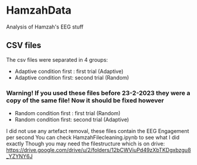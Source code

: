 # HamzahData
Analysis of Hamzah's EEG stuff




## CSV files
The csv files were separated in 4 groups:
- Adaptive condition first : first trial (Adaptive)
- Adaptive condition first: second trial (Random)

### Warning! If you used these files before 23-2-2023 they were a copy of the same file! Now it should be fixed however
- Random condition first : first trial (Random)
- Random condition first: second trial (Adaptive)

I did not use any artefact removal, these files contain the EEG Engagement per second
You can check HamzahFilecleaning.ipynb to see what I did exactly
Though you may need the filestructure which is on drive: https://drive.google.com/drive/u/2/folders/12bCWViuPd49zXbTKDgxbzgu8_YZYNY6J


